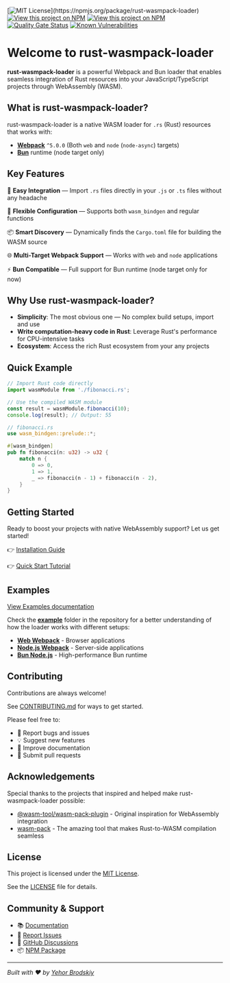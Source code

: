 [![MIT License](https://img.shields.io/npm/l/rust-wasmpack-loader.svg?)](https://npmjs.org/package/rust-wasmpack-loader)
[![View this project on NPM](https://img.shields.io/npm/v/rust-wasmpack-loader.svg)](https://npmjs.org/package/rust-wasmpack-loader)
[![View this project on NPM](https://img.shields.io/npm/dm/rust-wasmpack-loader.svg)](https://npmjs.org/package/rust-wasmpack-loader)
[![Quality Gate Status](https://sonarcloud.io/api/project_badges/measure?project=yeskiy_rustwasm-loader&metric=alert_status)](https://sonarcloud.io/summary/new_code?id=yeskiy_rustwasm-loader)
[![Known Vulnerabilities](https://snyk.io/test/github/yeskiy/rustwasm-loader/badge.svg)](https://snyk.io/test/github/yeskiy/rustwasm-loader)

# Welcome to rust-wasmpack-loader

**rust-wasmpack-loader** is a powerful Webpack and Bun loader that enables seamless integration of Rust resources into
your JavaScript/TypeScript projects through WebAssembly (WASM).

## What is rust-wasmpack-loader?

rust-wasmpack-loader is a native WASM loader for `.rs` (Rust) resources that works with:

- [**Webpack**](https://webpack.js.org/) `^5.0.0` (Both `web` and `node` (`node-async`) targets)
- [**Bun**](https://bun.sh/) runtime (node target only)

## Key Features

🚀 **Easy Integration** — Import `.rs` files directly in your `.js` or `.ts` files without any headache

🔧 **Flexible Configuration** — Supports both `wasm_bindgen` and regular functions

📦 **Smart Discovery** — Dynamically finds the `Cargo.toml` file for building the WASM source

🌐 **Multi-Target Webpack Support** — Works with `web` and `node` applications

⚡ **Bun Compatible** — Full support for Bun runtime (node target only for now)

## Why Use rust-wasmpack-loader?

- **Simplicity**: The most obvious one — No complex build setups, import and use
- **Write computation-heavy code in Rust**: Leverage Rust's performance for CPU-intensive tasks
- **Ecosystem**: Access the rich Rust ecosystem from your any projects

## Quick Example

```javascript
// Import Rust code directly
import wasmModule from './fibonacci.rs';

// Use the compiled WASM module
const result = wasmModule.fibonacci(10);
console.log(result); // Output: 55
```

```rust
// fibonacci.rs
use wasm_bindgen::prelude::*;

#[wasm_bindgen]
pub fn fibonacci(n: u32) -> u32 {
    match n {
        0 => 0,
        1 => 1,
        _ => fibonacci(n - 1) + fibonacci(n - 2),
    }
}
```

## Getting Started

Ready to boost your projects with native WebAssembly support? Let us get started!

👉 [Installation Guide](https://yeskiy.github.io/rustwasm-loader/docs/getting-started/installation)

👉 [Quick Start Tutorial](https://yeskiy.github.io/rustwasm-loader/docs/getting-started/quick-start)

## Examples

[View Examples documentation](https://yeskiy.github.io/rustwasm-loader/docs/examples)

Check the **[example](https://github.com/yeskiy/rustwasm-loader/tree/main/example)** folder in the repository for a
better understanding of how the loader works with different setups:

- **[Web Webpack](https://github.com/yeskiy/rustwasm-loader/tree/main/example/web-webpack)** - Browser applications
- **[Node.js Webpack](https://github.com/yeskiy/rustwasm-loader/tree/main/example/node-webpack)** - Server-side
  applications
- **[Bun Node.js](https://github.com/yeskiy/rustwasm-loader/tree/main/example/node-bun)** - High-performance Bun runtime

## Contributing

Contributions are always welcome!

See [CONTRIBUTING.md](https://yeskiy.github.io/rustwasm-loader/contributing) for ways to get started.

Please feel free to:

- 🐛 Report bugs and issues
- 💡 Suggest new features
- 📖 Improve documentation
- 🔧 Submit pull requests

## Acknowledgements

Special thanks to the projects that inspired and helped make rust-wasmpack-loader possible:

- [@wasm-tool/wasm-pack-plugin](https://github.com/wasm-tool/wasm-pack-plugin) - Original inspiration for WebAssembly
  integration
- [wasm-pack](https://github.com/rustwasm/wasm-pack) - The amazing tool that makes Rust-to-WASM compilation seamless

## License

This project is licensed under the [MIT License](https://choosealicense.com/licenses/mit/).

See the [LICENSE](https://github.com/yeskiy/rustwasm-loader/blob/main/LICENSE) file for details.

## Community & Support

- 📚 [Documentation](https://yeskiy.github.io/rustwasm-loader/)
- 🐛 [Report Issues](https://github.com/yeskiy/rustwasm-loader/issues)
- 💬 [GitHub Discussions](https://github.com/yeskiy/rustwasm-loader/discussions)
- 📦 [NPM Package](https://www.npmjs.com/package/rust-wasmpack-loader)

---

*Built with ❤️ by [Yehor Brodskiy](https://github.com/yeskiy)*
